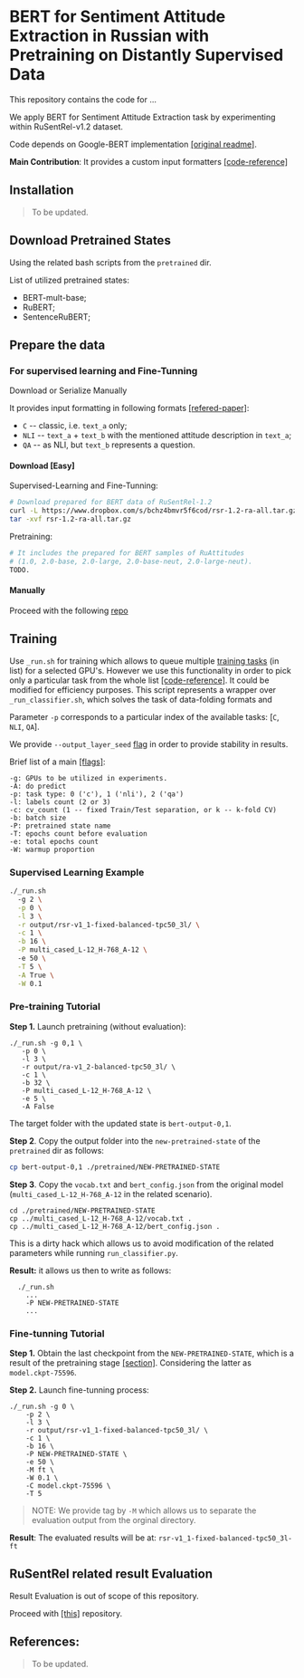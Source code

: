 # BERT for Sentiment Attitude Extraction in Russian with Pretraining on Distantly Supervised Data

This repository contains the code for ...

We apply BERT for Sentiment Attitude Extraction task by experimenting within RuSentRel-v1.2 dataset.

Code depends on Google-BERT implementation [[original readme]](README-BERT.md).

**Main Contribution**: It provides a custom input formatters [[code-reference]](https://github.com/nicolay-r/bert-for-attitude-extraction-with-ds/blob/abert-release/sae/processors.py)

## Installation

> To be updated.

## Download Pretrained States

Using the related bash scripts from the `pretrained` dir.

List of utilized pretrained states:
* BERT-mult-base;
* RuBERT;
* SentenceRuBERT;

## Prepare the data

### For supervised learning and Fine-Tunning

Download or Serialize Manually

It provides input formatting in following formats [[refered-paper]]():
* `C` -- classic, i.e. `text_a` only;
* `NLI` -- `text_a` + `text_b` with the mentioned attitude description in `text_a`;
* `QA` -- as NLI, but `text_b` represents a question.

#### Download [Easy]

Supervised-Learning and Fine-Tunning:
```sh
# Download prepared for BERT data of RuSentRel-1.2
curl -L https://www.dropbox.com/s/bchz4bmvr5f6cod/rsr-1.2-ra-all.tar.gz?dl=1
tar -xvf rsr-1.2-ra-all.tar.gz
```
Pretraining:
```sh
# It includes the prepared for BERT samples of RuAttitudes 
# (1.0, 2.0-base, 2.0-large, 2.0-base-neut, 2.0-large-neut).
TODO.
```

#### Manually

Proceed with the following [repo](https://github.com/nicolay-r/language-model-utils-for-attitude-extraction)


## Training

Use `_run.sh` for training which allows to queue multiple 
[training tasks](https://github.com/nicolay-r/bert-for-attitude-extraction-with-ds/blob/abert-release/_training_tasks.sh)
(in list) for a selected GPU's.
However we use this functionality in order to pick only a particular task from the whole list 
[[code-reference]](https://github.com/nicolay-r/bert-for-attitude-extraction-with-ds/blob/fd1331d8caad63681cacc713678f7fc429f8c180/_run.sh#L126).
It could be modified for efficiency purposes.
This script represents a wrapper over `_run_classifier.sh`, which solves the task of data-folding formats and  

Parameter `-p` corresponds to a particular index of the available tasks: [`C`, `NLI`, `QA`].

We provide `--output_layer_seed` [flag](https://github.com/nicolay-r/bert-for-attitude-extraction-with-ds/blob/75d61f2807e7c85a8f3b5cebec0ab32b5109b53a/run_classifier.py#L44) in order to provide stability in results.

Brief list of a main 
[[flags]](https://github.com/nicolay-r/bert-for-attitude-extraction-with-ds/blob/abert-release/_run.sh): 
```
-g: GPUs to be utilized in experiments.
-A: do predict
-p: task type: 0 ('c'), 1 ('nli'), 2 ('qa')
-l: labels count (2 or 3)
-c: cv_count (1 -- fixed Train/Test separation, or k -- k-fold CV)
-b: batch size
-P: pretrained state name
-T: epochs count before evaluation
-e: total epochs count
-W: warmup proportion
```

### Supervised Learning Example

```sh
./_run.sh 
  -g 2 \
  -p 0 \
  -l 3 \
  -r output/rsr-v1_1-fixed-balanced-tpc50_3l/ \
  -c 1 \
  -b 16 \
  -P multi_cased_L-12_H-768_A-12 \ 
  -e 50 \
  -T 5 \
  -A True \
  -W 0.1
```

### Pre-training Tutorial

**Step 1.** Launch pretraining (without evaluation):
```
./_run.sh -g 0,1 \
   -p 0 \
   -l 3 \
   -r output/ra-v1_2-balanced-tpc50_3l/ \
   -c 1 \
   -b 32 \
   -P multi_cased_L-12_H-768_A-12 \
   -e 5 \
   -A False
```
The target folder with the updated state is `bert-output-0,1`.

**Step 2**. Copy the output folder into the `new-pretrained-state` of the `pretrained` dir as follows:
```sh
cp bert-output-0,1 ./pretrained/NEW-PRETRAINED-STATE
```

**Step 3**. Copy the `vocab.txt` and `bert_config.json` from the original model (`multi_cased_L-12_H-768_A-12` in the related scenario).
```
cd ./pretrained/NEW-PRETRAINED-STATE
cp ../multi_cased_L-12_H-768_A-12/vocab.txt .
cp ../multi_cased_L-12_H-768_A-12/bert_config.json .
``` 
This is a dirty hack which allows us to avoid modification of the related parameters while running `run_classifier.py`.

**Result:** it allows us then to write as follows:
```
  ./_run.sh 
    ...
    -P NEW-PRETRAINED-STATE
    ...
```

### Fine-tunning Tutorial
**Step 1.** Obtain the last checkpoint from the `NEW-PRETRAINED-STATE`, which is a result of the pretraining stage [[section]](#pre-training-tutorial).
Considering the latter as `model.ckpt-75596`.

**Step 2.** Launch fine-tunning process:
```
./_run.sh -g 0 \
	-p 2 \
	-l 3 \
	-r output/rsr-v1_1-fixed-balanced-tpc50_3l/ \
	-c 1 \
	-b 16 \
	-P NEW-PRETRAINED-STATE \
	-e 50 \
	-M ft \
	-W 0.1 \
	-C model.ckpt-75596 \
	-T 5
```
> NOTE: We provide tag by `-M` which allows us to separate the evaluation output from the orginal directory.

**Result**: The evaluated results will be at: `rsr-v1_1-fixed-balanced-tpc50_3l-ft`

## RuSentRel related result Evaluation 

Result Evaluation is out of scope of this repository.

Proceed with [[this]](https://github.com/nicolay-r/language-model-utils-for-attitude-extraction) repository.

## References:

> To be updated.
